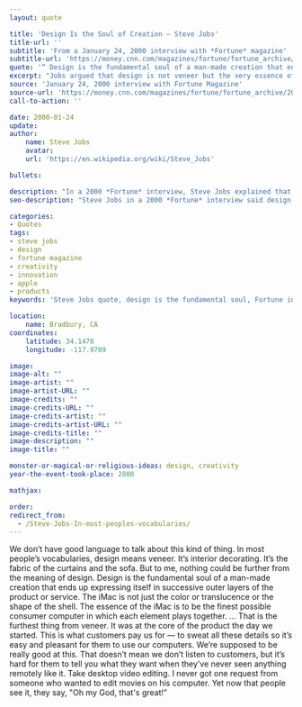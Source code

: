 ```yaml
---
layout: quote

title: 'Design Is the Soul of Creation – Steve Jobs'
title-url: ''
subtitle: 'From a January 24, 2000 interview with *Fortune* magazine'
subtitle-url: 'https://money.cnn.com/magazines/fortune/fortune_archive/2000/01/24/272277/'
quote: '“ Design is the fundamental soul of a man-made creation that ends up expressing itself in successive outer layers of the product or service.”'
excerpt: "Jobs argued that design is not veneer but the very essence of a product, shaping every layer from the inside out."
source: 'January 24, 2000 interview with Fortune Magazine'
source-url: 'https://money.cnn.com/magazines/fortune/fortune_archive/2000/01/24/272277/'
call-to-action: ''

date: 2000-01-24
update:
author:
    name: Steve Jobs
    avatar: 
    url: 'https://en.wikipedia.org/wiki/Steve_Jobs'

bullets:

description: "In a 2000 *Fortune* interview, Steve Jobs explained that design is the soul of a creation, expressed in every layer of a product—not just superficial appearance."
seo-description: "Steve Jobs in a 2000 *Fortune* interview said design is the soul of creation, expressed in every layer—not just surface appearance."

categories:
- Quotes
tags:
- steve jobs
- design
- fortune magazine
- creativity
- innovation
- apple
- products
keywords: 'Steve Jobs quote, design is the fundamental soul, Fortune interview 2000, Apple design philosophy, design layers, Jobs on innovation, product design essence'

location:
    name: Bradbury, CA
coordinates:
    latitude: 34.1470
    longitude: -117.9709

image:
image-alt: ""
image-artist: ""
image-artist-URL: ""
image-credits: ""
image-credits-URL: ""
image-credits-artist: ""
image-credits-artist-URL: ""
image-credits-title: ""
image-description: ""
image-title: ""

monster-or-magical-or-religious-ideas: design, creativity
year-the-event-took-place: 2000

mathjax: 

order: 
redirect_from:
  - /Steve-Jobs-In-most-peoples-vocabularies/
---
```

We don’t have good language to talk about this kind of thing.  In most people’s vocabularies, design means veneer. It’s interior decorating. It’s the fabric of the curtains and the sofa. But to me, nothing could be further from the meaning of design. Design is the fundamental soul of a man-made creation that ends up expressing itself in successive outer layers of the product or service. The iMac is not just the color or translucence or the shape of the shell. The essence of the iMac is to be the finest possible consumer computer in which each element plays together. ... That is the furthest thing from veneer. It was at the core of the product the day we started. This is what customers pay us for — to sweat all these details so it’s easy and pleasant for them to use our computers. We’re supposed to be really good at this. That doesn’t mean we don’t listen to customers, but it’s hard for them to tell you what they want when they’ve never seen anything remotely like it.  Take desktop video editing. I never got one request from someone who wanted to edit movies on his computer. Yet now that people see it, they say, "Oh my God, that's great!”